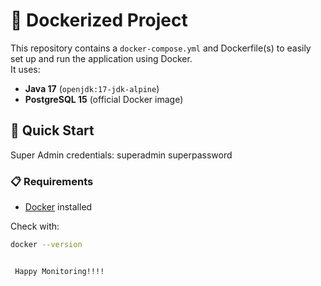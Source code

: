 # 🐳 Dockerized Project

This repository contains a `docker-compose.yml` and Dockerfile(s) to easily set up and run the application using Docker.  
It uses:

- **Java 17** (`openjdk:17-jdk-alpine`)
- **PostgreSQL 15** (official Docker image)

## 🚀 Quick Start

Super Admin credentials:
superadmin
superpassword


### 📋 Requirements

- [Docker](https://docs.docker.com/get-docker/) installed

Check with:

```bash
docker --version


 Happy Monitoring!!!!
